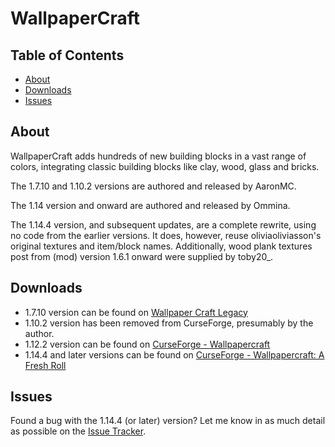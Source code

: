 # WallpaperCraft

## Table of Contents

* [About](#about)
* [Downloads](#downloads)
* [Issues](#issues)

## About

WallpaperCraft adds hundreds of new building blocks in a vast range of colors, integrating classic building blocks like clay, wood, glass and bricks.

The 1.7.10 and 1.10.2 versions are authored and released by AaronMC.

The 1.14 version and onward are authored and released by Ommina.

The 1.14.4 version, and subsequent updates, are a complete rewrite, using no code from the earlier versions.  It does, however, reuse oliviaoliviasson's original textures and item/block names.
Additionally, wood plank textures post from (mod) version 1.6.1 onward were supplied by toby20_.

## Downloads

* 1.7.10 version can be found on [Wallpaper Craft Legacy](https://www.curseforge.com/minecraft/mc-mods/wallpaper-craft-legacy)
* 1.10.2 version has been removed from CurseForge, presumably by the author.
* 1.12.2 version can be found on [CurseForge - Wallpapercraft](https://www.curseforge.com/minecraft/mc-mods/wallpapercraft)
* 1.14.4 and later versions can be found on [CurseForge - Wallpapercraft: A Fresh Roll](https://www.curseforge.com/minecraft/mc-mods/wallpapercraft-a-fresh-roll)

## Issues

Found a bug with the 1.14.4 (or later) version?  Let me know in as much detail as possible on the [Issue Tracker](https://github.com/Ommina/WallpaperCraft/issues).
